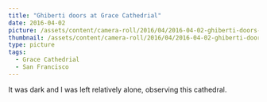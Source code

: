 ```yaml
---
title: "Ghiberti doors at Grace Cathedrial"
date: 2016-04-02
picture: /assets/content/camera-roll/2016/04/2016-04-02-ghiberti-doors-at-grace-cathedral/20160402_050238483_iOS.jpg
thumbnail: /assets/content/camera-roll/2016/04/2016-04-02-ghiberti-doors-at-grace-cathedral/20160402_050238483_iOS-thumbnail.jpg
type: picture
tags:
  - Grace Cathedrial
  - San Francisco
---
```

It was dark and I was left relatively alone, observing this cathedral.
